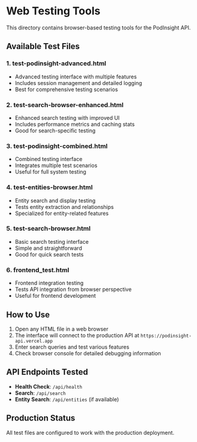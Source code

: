 # Web Testing Tools

This directory contains browser-based testing tools for the PodInsight API.

## Available Test Files

### 1. **test-podinsight-advanced.html**
- Advanced testing interface with multiple features
- Includes session management and detailed logging
- Best for comprehensive testing scenarios

### 2. **test-search-browser-enhanced.html**
- Enhanced search testing with improved UI
- Includes performance metrics and caching stats
- Good for search-specific testing

### 3. **test-podinsight-combined.html**
- Combined testing interface
- Integrates multiple test scenarios
- Useful for full system testing

### 4. **test-entities-browser.html**
- Entity search and display testing
- Tests entity extraction and relationships
- Specialized for entity-related features

### 5. **test-search-browser.html**
- Basic search testing interface
- Simple and straightforward
- Good for quick search tests

### 6. **frontend_test.html**
- Frontend integration testing
- Tests API integration from browser perspective
- Useful for frontend development

## How to Use

1. Open any HTML file in a web browser
2. The interface will connect to the production API at `https://podinsight-api.vercel.app`
3. Enter search queries and test various features
4. Check browser console for detailed debugging information

## API Endpoints Tested

- **Health Check**: `/api/health`
- **Search**: `/api/search`
- **Entity Search**: `/api/entities` (if available)

## Production Status

All test files are configured to work with the production deployment.
